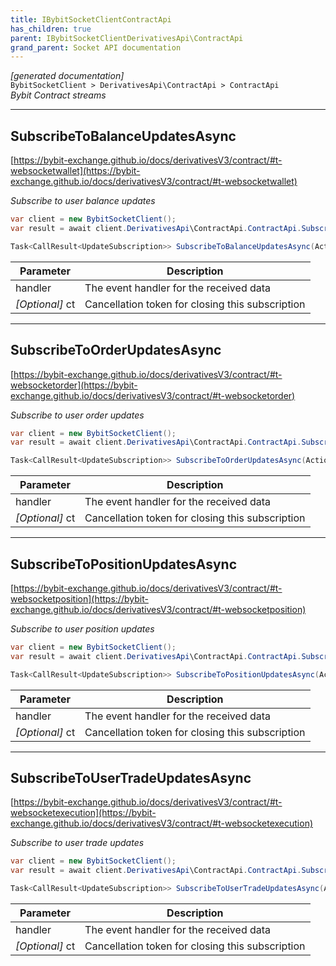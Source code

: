 ```yaml
---
title: IBybitSocketClientContractApi
has_children: true
parent: IBybitSocketClientDerivativesApi\ContractApi
grand_parent: Socket API documentation
---
```

*[generated documentation]*  
`BybitSocketClient > DerivativesApi\ContractApi > ContractApi`  
*Bybit Contract streams*
  

***

## SubscribeToBalanceUpdatesAsync  

[https://bybit-exchange.github.io/docs/derivativesV3/contract/#t-websocketwallet](https://bybit-exchange.github.io/docs/derivativesV3/contract/#t-websocketwallet)  
<p>

*Subscribe to user balance updates*  

```csharp  
var client = new BybitSocketClient();  
var result = await client.DerivativesApi\ContractApi.ContractApi.SubscribeToBalanceUpdatesAsync(/* parameters */);  
```  

```csharp  
Task<CallResult<UpdateSubscription>> SubscribeToBalanceUpdatesAsync(Action<DataEvent<IEnumerable<BybitContractBalanceUpdate>>> handler, CancellationToken ct = default);  
```  

|Parameter|Description|
|---|---|
|handler|The event handler for the received data|
|_[Optional]_ ct|Cancellation token for closing this subscription|

</p>

***

## SubscribeToOrderUpdatesAsync  

[https://bybit-exchange.github.io/docs/derivativesV3/contract/#t-websocketorder](https://bybit-exchange.github.io/docs/derivativesV3/contract/#t-websocketorder)  
<p>

*Subscribe to user order updates*  

```csharp  
var client = new BybitSocketClient();  
var result = await client.DerivativesApi\ContractApi.ContractApi.SubscribeToOrderUpdatesAsync(/* parameters */);  
```  

```csharp  
Task<CallResult<UpdateSubscription>> SubscribeToOrderUpdatesAsync(Action<DataEvent<IEnumerable<BybitContractOrderUpdate>>> handler, CancellationToken ct = default);  
```  

|Parameter|Description|
|---|---|
|handler|The event handler for the received data|
|_[Optional]_ ct|Cancellation token for closing this subscription|

</p>

***

## SubscribeToPositionUpdatesAsync  

[https://bybit-exchange.github.io/docs/derivativesV3/contract/#t-websocketposition](https://bybit-exchange.github.io/docs/derivativesV3/contract/#t-websocketposition)  
<p>

*Subscribe to user position updates*  

```csharp  
var client = new BybitSocketClient();  
var result = await client.DerivativesApi\ContractApi.ContractApi.SubscribeToPositionUpdatesAsync(/* parameters */);  
```  

```csharp  
Task<CallResult<UpdateSubscription>> SubscribeToPositionUpdatesAsync(Action<DataEvent<IEnumerable<BybitContractPositionUpdate>>> handler, CancellationToken ct = default);  
```  

|Parameter|Description|
|---|---|
|handler|The event handler for the received data|
|_[Optional]_ ct|Cancellation token for closing this subscription|

</p>

***

## SubscribeToUserTradeUpdatesAsync  

[https://bybit-exchange.github.io/docs/derivativesV3/contract/#t-websocketexecution](https://bybit-exchange.github.io/docs/derivativesV3/contract/#t-websocketexecution)  
<p>

*Subscribe to user trade updates*  

```csharp  
var client = new BybitSocketClient();  
var result = await client.DerivativesApi\ContractApi.ContractApi.SubscribeToUserTradeUpdatesAsync(/* parameters */);  
```  

```csharp  
Task<CallResult<UpdateSubscription>> SubscribeToUserTradeUpdatesAsync(Action<DataEvent<IEnumerable<BybitContractUserTradeUpdate>>> handler, CancellationToken ct = default);  
```  

|Parameter|Description|
|---|---|
|handler|The event handler for the received data|
|_[Optional]_ ct|Cancellation token for closing this subscription|

</p>
